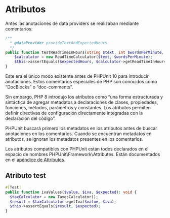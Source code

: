 # Atributos

Antes las anotaciones de data providers se realizaban mediante comentarios:

```php
/**
  * @dataProvider provideTextAndExpectedHours
  */
public function testReadTimeInHours(string $text, int $wordsPerMinute, string $expectedHours) {
    $calculator = new ReadTimeCalculator($text, $wordsPerMinute);
    $this->assertEquals($expectedHours, $calculator->getReadTimeInHours());
}
```

Este era el único modo existente antes de PHPUnit 10 para introducir anotaciones. Estos comentarios especiales de PHP son conocidos como “DocBlocks” o “doc-comments”.

Sin embargo, PHP 8 introdujo los atributos como “una forma estructurada y sintáctica de agregar metadatos a declaraciones de clases, propiedades, funciones, métodos, parámetros y constantes. Los atributos permiten definir directivas de configuración directamente integradas con la declaración del código”.

PHPUnit buscará primero los metadatos en los atributos antes de buscar anotaciones en los comentarios. Cuando se encuentran metadatos en atributos, se ignoran los metadatos presentes en los comentarios.

Los atributos compatibles con PHPUnit están todos declarados en el espacio de nombres PHPUnit\Framework\Attributes. Están documentados en el [apéndice de Attributes](https://docs.phpunit.de/en/11.5/attributes.html).

## Atributo test

```php
#[Test]
public function ivaValues($value, $iva, $expected): void {
  $taxCalculator = new TaxesCalculator();
  $result = $taxCalculator->getIva($value, $iva);
  $this->assertEquals($result, $expected);
}
```
